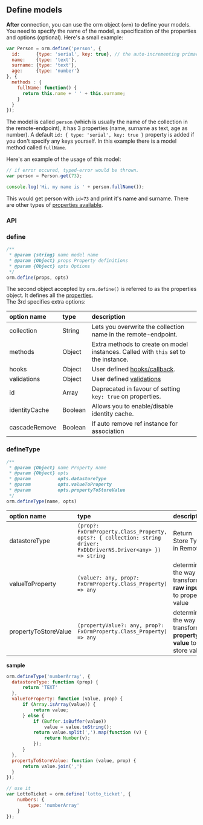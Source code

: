 ## Define models

**After** connection, you can use the orm object (`orm`) to define your models. You need to specify the name of the model, a specification of the properties and options (optional). Here's a small example:

```js
var Person = orm.define('person', {
  id:      {type: 'serial', key: true}, // the auto-incrementing primary key
  name:    {type: 'text'},
  surname: {type: 'text'},
  age:     {type: 'number'}
}, {
  methods : {
    fullName: function() {
      return this.name + ' ' + this.surname;
    }
  }
});
```

The model is called `person` (which is usually the name of the collection in the remote-endpoint), it has 3 properties (name, surname as text, age as number). A default `id: { type: 'serial', key: true }` property is added if you don't specify any keys yourself.
In this example there is a model method called `fullName`.

Here's an example of the usage of this model:

```js
// if error occured, typed-error would be thrown.
var person = Person.get(73);

console.log('Hi, my name is ' + person.fullName());
```

This would get person with `id=73` and print it's name and surname. There are other types of [properties available](en-us/Property).

### API

### define
```javascript
/**
 * @param {string} name model name
 * @param {Object} props Property definitions
 * @param {Object} opts Options
 */
orm.define(props, opts)
```

The second object accepted by `orm.define()` is referred to as the properties object. It defines all the [properties](en-us/Property).<br/>
The 3rd specifies extra options:

| option name   | type        | description
|:--------------|:------------|:-----------
|collection     | String      | Lets you overwrite the collection name in the remote-endpoint.
|methods        | Object      | Extra methods to create on model instances. Called with `this` set to the instance.
|hooks          | Object      | User defined [hooks/callback](https://github.com/dresende/node-orm2/wiki/Model-Hooks).
|validations    | Object      | User defined [validations](https://github.com/dresende/node-orm2/wiki/Model-Validations)
|id             | Array       | Deprecated in favour of setting `key: true` on properties.
|identityCache  | Boolean     | Allows you to enable/disable identity cache.
|cascadeRemove  | Boolean     | If auto remove ref instance for association


### defineType
```javascript
/**
 * @param {Object} name Property name
 * @param {Object} opts
 * @param          opts.datastoreType
 * @param          opts.valueToProperty
 * @param          opts.propertyToStoreValue
 */
orm.defineType(name, opts)
```

| option name   | type        | description
|:--------------|:------------|:-----------
|datastoreType     | `(prop?: FxOrmProperty.Class_Property, opts?: { collection: string driver: FxDbDriverNS.Driver<any> }) => string` | Return Store Type in Remote
|valueToProperty   | `(value?: any, prop?: FxOrmProperty.Class_Property) => any` | determine the way transform **raw input** to property value
|propertyToStoreValue     | `(propertyValue?: any, prop?: FxOrmProperty.Class_Property) => any` | determine the way transform **property value** to store value

**sample**

```javascript
orm.defineType('numberArray', {
  datastoreType: function (prop) {
      return 'TEXT'
  },
  valueToProperty: function (value, prop) {
      if (Array.isArray(value)) {
          return value;
      } else {
          if (Buffer.isBuffer(value))
              value = value.toString();
          return value.split(',').map(function (v) {
              return Number(v);
          });
      }
  },
  propertyToStoreValue: function (value, prop) {
      return value.join(',')
  }
});

// use it
var LottoTicket = orm.define('lotto_ticket', {
    numbers: {
        type: 'numberArray'
    }
});
```
